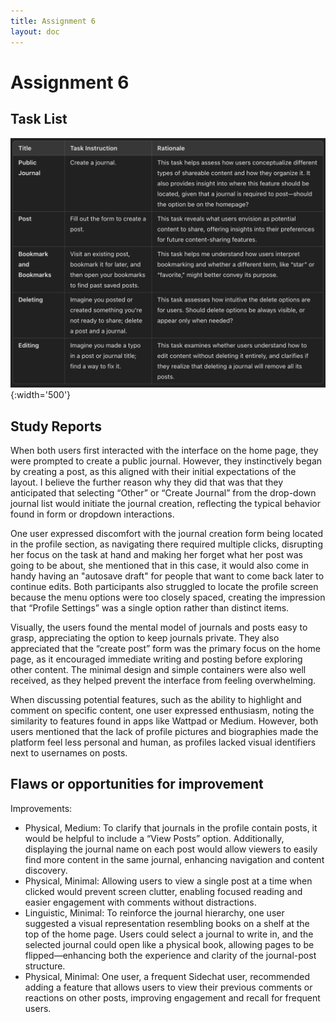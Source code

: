 ```yaml
---
title: Assignment 6
layout: doc
---
```


# Assignment 6


## Task List
![Color Study](assignments_images/usertest.png){:width='500'}

## Study Reports
When both users first interacted with the interface on the home page, they were prompted to create a public journal. However, they instinctively began by creating a post, as this aligned with their initial expectations of the layout. I believe the further reason why they did that was that they anticipated that selecting “Other” or “Create Journal” from the drop-down journal list would initiate the journal creation, reflecting the typical behavior found in form or dropdown interactions.

One user expressed discomfort with the journal creation form being located in the profile section, as navigating there required multiple clicks, disrupting her focus on the task at hand and making her forget what her post was going to be about, she mentioned that in this case, it would also come in handy having an "autosave draft" for people that want to come back later to continue edits. Both participants also struggled to locate the profile screen because the menu options were too closely spaced, creating the impression that “Profile Settings” was a single option rather than distinct items.

Visually, the users found the mental model of journals and posts easy to grasp, appreciating the option to keep journals private. They also appreciated that the “create post” form was the primary focus on the home page, as it encouraged immediate writing and posting before exploring other content. The minimal design and simple containers were also well received, as they helped prevent the interface from feeling overwhelming.

When discussing potential features, such as the ability to highlight and comment on specific content, one user expressed enthusiasm, noting the similarity to features found in apps like Wattpad or Medium. However, both users mentioned that the lack of profile pictures and biographies made the platform feel less personal and human, as profiles lacked visual identifiers next to usernames on posts.


## Flaws or opportunities for improvement
Improvements:
* Physical, Medium: To clarify that journals in the profile contain posts, it would be helpful to include a “View Posts” option. Additionally, displaying the journal name on each post would allow viewers to easily find more content in the same journal, enhancing navigation and content discovery.
* Physical, Minimal: Allowing users to view a single post at a time when clicked would prevent screen clutter, enabling focused reading and easier engagement with comments without distractions.
* Linguistic, Minimal: To reinforce the journal hierarchy, one user suggested a visual representation resembling books on a shelf at the top of the home page. Users could select a journal to write in, and the selected journal could open like a physical book, allowing pages to be flipped—enhancing both the experience and clarity of the journal-post structure.
* Physical, Minimal: One user, a frequent Sidechat user, recommended adding a feature that allows users to view their previous comments or reactions on other posts, improving engagement and recall for frequent users.


